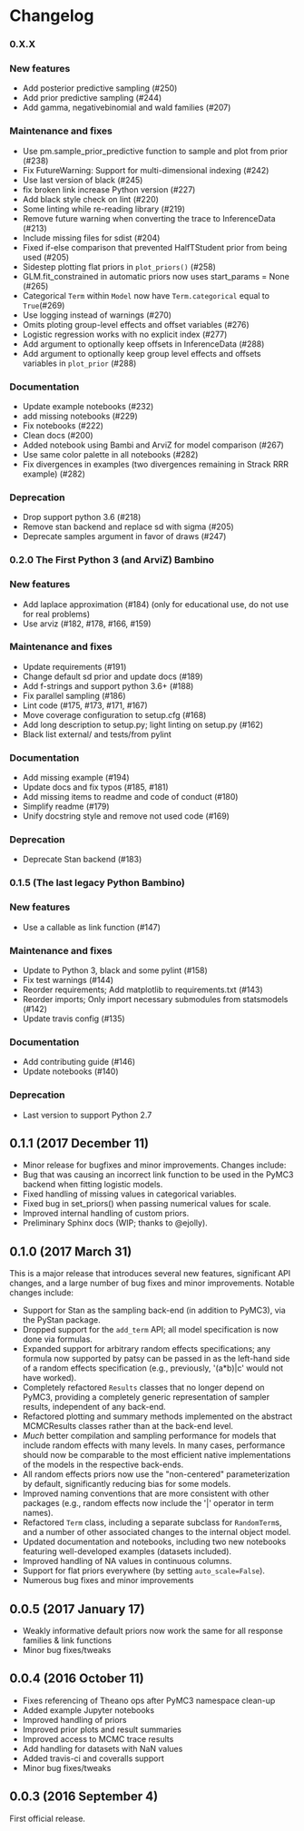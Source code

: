 # Changelog

### 0.X.X

### New features
* Add posterior predictive sampling (#250)
* Add prior predictive sampling (#244)
* Add gamma, negativebinomial and wald families (#207)

### Maintenance and fixes
* Use pm.sample_prior_predictive function to sample and plot from prior (#238)
* Fix FutureWarning: Support for multi-dimensional indexing (#242)
* Use last version of black (#245)
* fix broken link increase Python version (#227)
* Add black style check on lint (#220)
* Some linting while re-reading library (#219)
* Remove future warning when converting the trace to InferenceData (#213)
* Include missing files for sdist (#204)
* Fixed if-else comparison that prevented HalfTStudent prior from being used (#205)
* Sidestep plotting flat priors in `plot_priors()` (#258)
* GLM.fit_constrained in automatic priors now uses start_params = None (#265)
* Categorical `Term` within `Model` now have `Term.categorical` equal to `True`(#269)
* Use logging instead of warnings (#270)
* Omits ploting group-level effects and offset variables (#276)
* Logistic regression works with no explicit index (#277)
* Add argument to optionally keep offsets in InferenceData (#288)
* Add argument to optionally keep group level effects and offsets variables in `plot_prior` (#288)

### Documentation
* Update example notebooks (#232)
* add missing notebooks (#229)
* Fix notebooks (#222)
* Clean docs (#200)
* Added notebook using Bambi and ArviZ for model comparison (#267)
* Use same color palette in all notebooks (#282)
* Fix divergences in examples (two divergences remaining in Strack RRR example) (#282)

### Deprecation
* Drop support python 3.6 (#218)
* Remove stan backend and replace sd with sigma (#205)
* Deprecate samples argument in favor of draws (#247)

### 0.2.0 The First Python 3 (and ArviZ) Bambino

### New features
* Add laplace approximation (#184) (only for educational use, do not use for real problems)
* Use arviz (#182, #178, #166, #159)

### Maintenance and fixes
* Update requirements (#191)
* Change default sd prior and update docs (#189)
* Add f-strings and support python 3.6+ (#188)
* Fix parallel sampling (#186)
* Lint code (#175, #173, #171, #167)
* Move coverage configuration to setup.cfg (#168)
* Add long description to setup.py; light linting on setup.py (#162)
* Black list external/ and tests/from pylint

### Documentation
* Add missing example (#194)
* Update docs and fix typos (#185, #181)
* Add missing items to readme and code of conduct (#180)
* Simplify readme (#179)
* Unify docstring style and remove not used code (#169)

### Deprecation
* Deprecate Stan backend (#183)

### 0.1.5 (The last legacy Python Bambino)

### New features
* Use a callable as link function (#147)

### Maintenance and fixes
* Update to Python 3, black and some pylint (#158)
* Fix test warnings (#144)
* Reorder requirements; Add matplotlib to requirements.txt (#143)
* Reorder imports; Only import necessary submodules from statsmodels (#142)
* Update travis config (#135)

### Documentation
* Add contributing guide (#146)
* Update notebooks (#140)

### Deprecation
* Last version to support Python 2.7


## 0.1.1 (2017 December 11)
* Minor release for bugfixes and minor improvements. Changes include:
* Bug that was causing an incorrect link function to be used in the PyMC3 backend when fitting logistic models.
* Fixed handling of missing values in categorical variables.
* Fixed bug in set_priors() when passing numerical values for scale.
* Improved internal handling of custom priors.
* Preliminary Sphinx docs (WIP; thanks to @ejolly).

## 0.1.0 (2017 March 31)
This is a major release that introduces several new features, significant API changes, and a large number of bug fixes and minor improvements. Notable changes include:
* Support for Stan as the sampling back-end (in addition to PyMC3), via the PyStan package.
* Dropped support for the `add_term` API; all model specification is now done via formulas.
* Expanded support for arbitrary random effects specifications; any formula now supported by patsy can be passed in as the left-hand side of a random effects specification (e.g., previously, '(a*b)|c' would not have worked).
* Completely refactored `Results` classes that no longer depend on PyMC3, providing a completely generic representation of sampler results, independent of any back-end.
* Refactored plotting and summary methods implemented on the abstract MCMCResults classes rather than at the back-end level.
* *Much* better compilation and sampling performance for models that include random effects with many levels. In many cases, performance should now be comparable to the most efficient native implementations of the models in the respective back-ends.
* All random effects priors now use the "non-centered" parameterization by default, significantly reducing bias for some models.
* Improved naming conventions that are more consistent with other packages (e.g., random effects now include the '|' operator in term names).
* Refactored `Term` class, including a separate subclass for `RandomTerm`s, and a number of other associated changes to the internal object model.
* Updated documentation and notebooks, including two new notebooks featuring well-developed examples (datasets included).
* Improved handling of NA values in continuous columns.
* Support for flat priors everywhere (by setting `auto_scale=False`).
* Numerous bug fixes and minor improvements

## 0.0.5 (2017 January 17)
* Weakly informative default priors now work the same for all response families & link functions
* Minor bug fixes/tweaks

## 0.0.4 (2016 October 11)
* Fixes referencing of Theano ops after PyMC3 namespace clean-up
* Added example Jupyter notebooks
* Improved handling of priors
* Improved prior plots and result summaries
* Improved access to MCMC trace results
* Add handling for datasets with NaN values
* Added travis-ci and coveralls support
* Minor bug fixes/tweaks

## 0.0.3 (2016 September 4)
First official release.
